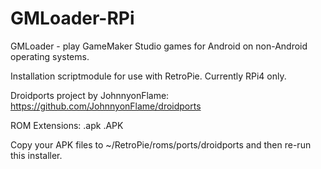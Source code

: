 # GMLoader-RPi

GMLoader - play GameMaker Studio games for Android on non-Android operating systems.

Installation scriptmodule for use with RetroPie. Currently RPi4 only.

Droidports project by JohnnyonFlame: https://github.com/JohnnyonFlame/droidports

ROM Extensions: .apk .APK

Copy your APK files to ~/RetroPie/roms/ports/droidports and then re-run this installer.
